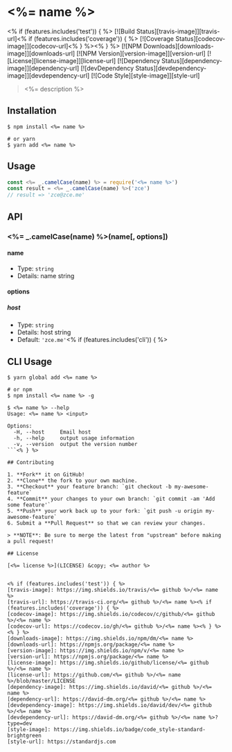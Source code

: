 # <%= name %>
<% if (features.includes('test')) { %>
[![Build Status][travis-image]][travis-url]<% if (features.includes('coverage')) { %>
[![Coverage Status][codecov-image]][codecov-url]<% } %><% } %>
[![NPM Downloads][downloads-image]][downloads-url]
[![NPM Version][version-image]][version-url]
[![License][license-image]][license-url]
[![Dependency Status][dependency-image]][dependency-url]
[![devDependency Status][devdependency-image]][devdependency-url]
[![Code Style][style-image]][style-url]

> <%= description %>

## Installation

```shell
$ npm install <%= name %>

# or yarn
$ yarn add <%= name %>
```

## Usage

<!-- TODO: Introduction of API use -->

```javascript
const <%= _.camelCase(name) %> = require('<%= name %>')
const result = <%= _.camelCase(name) %>('zce')
// result => 'zce@zce.me'
```

## API

<!-- TODO: Introduction of API -->

### <%= _.camelCase(name) %>(name[, options])

#### name

- Type: `string`
- Details: name string

#### options

##### host

- Type: `string`
- Details: host string
- Default: `'zce.me'`<% if (features.includes('cli')) { %>

## CLI Usage

<!-- TODO: Introduction of CLI -->

```shell
$ yarn global add <%= name %>

# or npm
$ npm install <%= name %> -g
```

```shell
$ <%= name %> --help
Usage: <%= name %> <input>

Options:
  -H, --host     Email host
  -h, --help     output usage information
  -v, --version  output the version number
```<% } %>

## Contributing

1. **Fork** it on GitHub!
2. **Clone** the fork to your own machine.
3. **Checkout** your feature branch: `git checkout -b my-awesome-feature`
4. **Commit** your changes to your own branch: `git commit -am 'Add some feature'`
5. **Push** your work back up to your fork: `git push -u origin my-awesome-feature`
6. Submit a **Pull Request** so that we can review your changes.

> **NOTE**: Be sure to merge the latest from "upstream" before making a pull request!

## License

[<%= license %>](LICENSE) &copy; <%= author %>


<% if (features.includes('test')) { %>
[travis-image]: https://img.shields.io/travis/<%= github %>/<%= name %>
[travis-url]: https://travis-ci.org/<%= github %>/<%= name %><% if (features.includes('coverage')) { %>
[codecov-image]: https://img.shields.io/codecov/c/github/<%= github %>/<%= name %>
[codecov-url]: https://codecov.io/gh/<%= github %>/<%= name %><% } %><% } %>
[downloads-image]: https://img.shields.io/npm/dm/<%= name %>
[downloads-url]: https://npmjs.org/package/<%= name %>
[version-image]: https://img.shields.io/npm/v/<%= name %>
[version-url]: https://npmjs.org/package/<%= name %>
[license-image]: https://img.shields.io/github/license/<%= github %>/<%= name %>
[license-url]: https://github.com/<%= github %>/<%= name %>/blob/master/LICENSE
[dependency-image]: https://img.shields.io/david/<%= github %>/<%= name %>
[dependency-url]: https://david-dm.org/<%= github %>/<%= name %>
[devdependency-image]: https://img.shields.io/david/dev/<%= github %>/<%= name %>
[devdependency-url]: https://david-dm.org/<%= github %>/<%= name %>?type=dev
[style-image]: https://img.shields.io/badge/code_style-standard-brightgreen
[style-url]: https://standardjs.com
